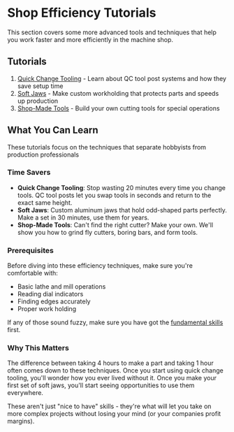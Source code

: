 # Shop Efficiency Tutorials

This section covers some more advanced tools and techniques that help
you work faster and more efficiently in the machine shop.

## Tutorials

1. [Quick Change Tooling](./quick_change_tooling.md) - Learn about QC
   tool post systems and how they save setup time
2. [Soft Jaws](./making_soft_jaws.md) - Make custom workholding that
   protects parts and speeds up production
3. [Shop-Made Tools](./shop_made_tools.md) - Build your own cutting
   tools for special operations

## What You Can Learn

These tutorials focus on the techniques that separate hobbyists from
production professionals

### Time Savers

- **Quick Change Tooling**: Stop wasting 20 minutes every time you
  change tools. QC tool posts let you swap tools in seconds and return
  to the exact same height.
- **Soft Jaws**: Custom aluminum jaws that hold odd-shaped parts
  perfectly. Make a set in 30 minutes, use them for years.
- **Shop-Made Tools**: Can't find the right cutter? Make your own.
  We'll show you how to grind fly cutters, boring bars, and form tools.

### Prerequisites

Before diving into these efficiency techniques, make sure you're comfortable with:

- Basic lathe and mill operations
- Reading dial indicators
- Finding edges accurately
- Proper work holding

If any of those sound fuzzy, make sure you have got the
[fundamental skills](../fundamental_skills/) first.

### Why This Matters

The difference between taking 4 hours to make a part and taking 1 hour
often comes down to these techniques. Once you start using quick change
tooling, you'll wonder how you ever lived without it. Once you make your
first set of soft jaws, you'll start seeing opportunities to use them
everywhere.

These aren't just "nice to have" skills - they're what will let you
take on more complex projects without losing your mind (or your
companies profit margins).
